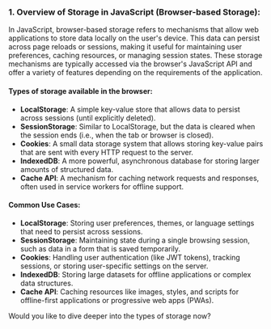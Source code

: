 ### 1. **Overview of Storage in JavaScript (Browser-based Storage)**:

In JavaScript, browser-based storage refers to mechanisms that allow web applications to store data locally on the user's device. This data can persist across page reloads or sessions, making it useful for maintaining user preferences, caching resources, or managing session states. These storage mechanisms are typically accessed via the browser's JavaScript API and offer a variety of features depending on the requirements of the application.

#### Types of storage available in the browser:

- **LocalStorage**: A simple key-value store that allows data to persist across sessions (until explicitly deleted).
- **SessionStorage**: Similar to LocalStorage, but the data is cleared when the session ends (i.e., when the tab or browser is closed).
- **Cookies**: A small data storage system that allows storing key-value pairs that are sent with every HTTP request to the server.
- **IndexedDB**: A more powerful, asynchronous database for storing larger amounts of structured data.
- **Cache API**: A mechanism for caching network requests and responses, often used in service workers for offline support.

#### Common Use Cases:

- **LocalStorage**: Storing user preferences, themes, or language settings that need to persist across sessions.
- **SessionStorage**: Maintaining state during a single browsing session, such as data in a form that is saved temporarily.
- **Cookies**: Handling user authentication (like JWT tokens), tracking sessions, or storing user-specific settings on the server.
- **IndexedDB**: Storing large datasets for offline applications or complex data structures.
- **Cache API**: Caching resources like images, styles, and scripts for offline-first applications or progressive web apps (PWAs).

Would you like to dive deeper into the types of storage now?
